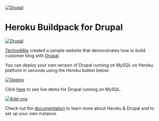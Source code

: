 [![Drupal](http://technomile.github.io/img/cms_buildpack_github.png)](http://www.technomile.com)
# Heroku Buildpack for Drupal

[![Drupal](http://technomile.github.io/img/heroku_drupal.jpg)](http://www.technomile.com/capabilities/application-development/heroku/drupal)

[TechnoMile](http://www.technomile.com) created a sample website that demonstrates how to build customer blog with [Drupal](http://www.drupal.org).

You can deploy your own version of Drupal running on MySQL on Heroku platform in seconds using the Heroku button below:

[![Deploy](https://www.herokucdn.com/deploy/button.png)](https://heroku.com/deploy?template=https://github.com/technomile/Heroku-Drupal)

Click [here](http://heroku-drupal-mysql.herokuapp.com/) to see live demo for Drupal running on MySQL.

[![Add-ons](http://technomile.github.io/img/drupal-buidpack.png)](http://www.technomile.com/capabilities/application-development/heroku/drupal)

Check out the [documentation](http://technomile.github.io/drupal/) to learn more about Heroku & Drupal and to set up your own instance.
